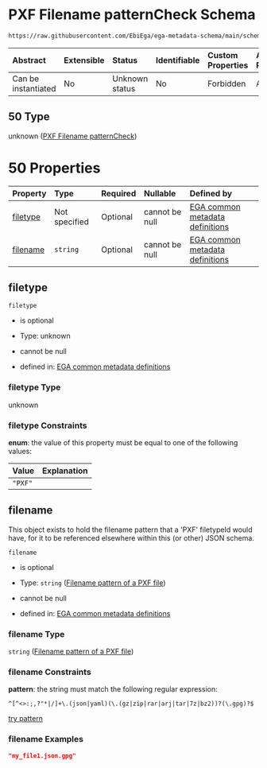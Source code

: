 # PXF Filename patternCheck Schema

```txt
https://raw.githubusercontent.com/EbiEga/ega-metadata-schema/main/schemas/EGA.common-definitions.json#/$defs/filenameFiletypePatternCheck/anyOf/50
```



| Abstract            | Extensible | Status         | Identifiable | Custom Properties | Additional Properties | Access Restrictions | Defined In                                                                                           |
| :------------------ | :--------- | :------------- | :----------- | :---------------- | :-------------------- | :------------------ | :--------------------------------------------------------------------------------------------------- |
| Can be instantiated | No         | Unknown status | No           | Forbidden         | Allowed               | none                | [EGA.common-definitions.json\*](../../../schemas/EGA.common-definitions.json "open original schema") |

## 50 Type

unknown ([PXF Filename patternCheck](ega-4-defs-check-filetype-checks-based-on-its-filename-anyof-pxf-filename-patterncheck.md))

# 50 Properties

| Property              | Type          | Required | Nullable       | Defined by                                                                                                                                                                                                                                                                                                                                      |
| :-------------------- | :------------ | :------- | :------------- | :---------------------------------------------------------------------------------------------------------------------------------------------------------------------------------------------------------------------------------------------------------------------------------------------------------------------------------------------- |
| [filetype](#filetype) | Not specified | Optional | cannot be null | [EGA common metadata definitions](ega-4-defs-check-filetype-checks-based-on-its-filename-anyof-pxf-filename-patterncheck-properties-filetype.md "https://raw.githubusercontent.com/EbiEga/ega-metadata-schema/main/schemas/EGA.common-definitions.json#/$defs/filenameFiletypePatternCheck/anyOf/50/properties/filetype")                       |
| [filename](#filename) | `string`      | Optional | cannot be null | [EGA common metadata definitions](ega-4-defs-check-filetype-checks-based-on-its-filename-anyof-pxf-filename-patterncheck-properties-filename-pattern-of-a-pxf-file.md "https://raw.githubusercontent.com/EbiEga/ega-metadata-schema/main/schemas/EGA.common-definitions.json#/$defs/filenameFiletypePatternCheck/anyOf/50/properties/filename") |

## filetype



`filetype`

* is optional

* Type: unknown

* cannot be null

* defined in: [EGA common metadata definitions](ega-4-defs-check-filetype-checks-based-on-its-filename-anyof-pxf-filename-patterncheck-properties-filetype.md "https://raw.githubusercontent.com/EbiEga/ega-metadata-schema/main/schemas/EGA.common-definitions.json#/$defs/filenameFiletypePatternCheck/anyOf/50/properties/filetype")

### filetype Type

unknown

### filetype Constraints

**enum**: the value of this property must be equal to one of the following values:

| Value   | Explanation |
| :------ | :---------- |
| `"PXF"` |             |

## filename

This object exists to hold the filename pattern that a 'PXF' filetypeId would have, for it to be referenced elsewhere within this (or other) JSON schema.

`filename`

* is optional

* Type: `string` ([Filename pattern of a PXF file](ega-4-defs-check-filetype-checks-based-on-its-filename-anyof-pxf-filename-patterncheck-properties-filename-pattern-of-a-pxf-file.md))

* cannot be null

* defined in: [EGA common metadata definitions](ega-4-defs-check-filetype-checks-based-on-its-filename-anyof-pxf-filename-patterncheck-properties-filename-pattern-of-a-pxf-file.md "https://raw.githubusercontent.com/EbiEga/ega-metadata-schema/main/schemas/EGA.common-definitions.json#/$defs/filenameFiletypePatternCheck/anyOf/50/properties/filename")

### filename Type

`string` ([Filename pattern of a PXF file](ega-4-defs-check-filetype-checks-based-on-its-filename-anyof-pxf-filename-patterncheck-properties-filename-pattern-of-a-pxf-file.md))

### filename Constraints

**pattern**: the string must match the following regular expression:&#x20;

```regexp
^[^<>:;,?"*|/]+\.(json|yaml)(\.(gz|zip|rar|arj|tar|7z|bz2))?(\.gpg)?$
```

[try pattern](https://regexr.com/?expression=%5E%5B%5E%3C%3E%3A%3B%2C%3F%22*%7C%2F%5D%2B%5C.\(json%7Cyaml\)\(%5C.\(gz%7Czip%7Crar%7Carj%7Ctar%7C7z%7Cbz2\)\)%3F\(%5C.gpg\)%3F%24 "try regular expression with regexr.com")

### filename Examples

```json
"my_file1.json.gpg"
```
